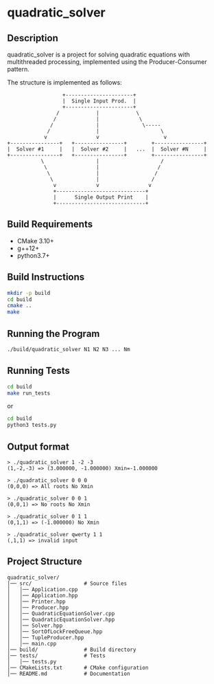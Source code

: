 # quadratic_solver

## Description
quadratic_solver is a project for solving quadratic equations with multithreaded processing, implemented using the Producer-Consumer pattern.  

The structure is implemented as follows:

```
                  +----------------------+  
                  |  Single Input Prod.  |  
                  +----------------------+  
                /            |            \  
               /             |             \  
              /              |              \-----  
             /               |                    \  
            v                v                     v  
+----------------+   +----------------+        +----------------+  
|  Solver #1     |   |  Solver #2     |   ...  |  Solver #N     |  
+----------------+   +----------------+        +----------------+  
           \                 |                    /  
            \                |                   /  
             \               |                  /  
              \              |                 /  
               v             v                v  
               +-----------------------------+  
               |      Single Output Print    |  
               +-----------------------------+  
```

## Build Requirements
- CMake 3.10+
- g++12+
- python3.7+

## Build Instructions
```sh
mkdir -p build
cd build
cmake ..
make
```

## Running the Program
```sh
./build/quadratic_solver N1 N2 N3 ... Nm
```

## Running Tests
```sh
cd build
make run_tests
```
or
```sh
cd build
python3 tests.py
```

## Output format

```
> ./quadratic_solver 1 -2 -3
(1,-2,-3) => (3.000000, -1.000000) Xmin=-1.000000

> ./quadratic_solver 0 0 0
(0,0,0) => All roots No Xmin

> ./quadratic_solver 0 0 1
(0,0,1) => No roots No Xmin

> ./quadratic_solver 0 1 1
(0,1,1) => (-1.000000) No Xmin

> ./quadratic_solver qwerty 1 1
(,1,1) => invalid input
```

## Project Structure
```
quadratic_solver/
│── src/                 # Source files
│   │── Application.cpp
│   │── Application.hpp
│   │── Printer.hpp
│   │── Producer.hpp
│   │── QuadraticEquationSolver.cpp
│   │── QuadraticEquationSolver.hpp
│   │── Solver.hpp
│   │── SortOfLockFreeQueue.hpp
│   │── TupleProducer.hpp
│   │── main.cpp
│── build/               # Build directory
│── tests/               # Tests
│   │── tests.py
│── CMakeLists.txt       # CMake configuration
│── README.md            # Documentation